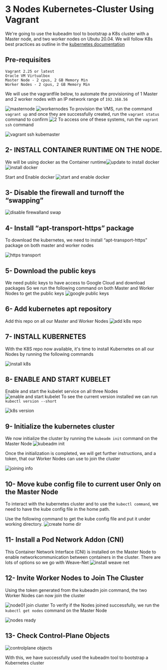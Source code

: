 # 3 Nodes Kubernetes-Cluster Using Vagrant 
We're going to use the kubeadm tool to bootstrap a K8s cluster with a Master node, and two worker nodes on Ubutu 20.04. We will follow K8s best practices as outline in the [kubernetes documentation](https://kubernetes.io)

## Pre-requisites
```
Vagrant 2.25 or latest
Oracle VM Virtualbox
Master Node - 2 cpus, 2 GB Memory Min
Worker Nodes - 2 cpus, 2 GB Memory Min
```
We will use the vagrantfile below, to automate the provisioning of 1 Master and 2 worker nodes with an IP network range of `192.168.56`

![masternode](https://user-images.githubusercontent.com/100249382/168925941-8e08f8e8-46b8-4f24-b5ca-2d6d74599c2a.JPG)
![workernodes](https://user-images.githubusercontent.com/100249382/168926051-d83880eb-1a60-4bad-b21a-3f3b16a2dbd9.JPG)
To provision the VMS, run the command `vagrant up` and once they are successfully created, run the `vagrant status` command to confirm
![2](https://user-images.githubusercontent.com/100249382/168926839-dd3a3e3e-997a-4e87-9297-1c58ba5a9c15.JPG)
To access one of these systems, run the `vagrant ssh` command

![vagrant ssh kubemaster](https://user-images.githubusercontent.com/100249382/168928057-735c4004-daf2-4217-8784-8bebc2a7aeb7.JPG)


## 2- INSTALL CONTAINER RUNTIME ON THE NODE.
We will be using docker as the Container runtime![update to install docker](https://user-images.githubusercontent.com/100249382/168928542-35f29809-d04a-4a08-8240-ee02ca8e9f05.JPG)
![install docker](https://user-images.githubusercontent.com/100249382/168928567-c0e522b4-b8f3-41a4-9e6b-4253ac53a9fb.JPG)

Start and Enable docker ![start and enable docker](https://user-images.githubusercontent.com/100249382/168928652-1a93ae03-ede2-4d32-afe4-30b962ce950b.JPG)

## 3- Disable the firewall and turnoff the “swapping”

![disable firewalland swap](https://user-images.githubusercontent.com/100249382/168928798-b5f1e1c9-ade0-4d27-94fa-4c6ed0715903.JPG)



## 4- Install “apt-transport-https” package
To download the kubernetes, we need to install “apt-transport-https” package on both master and worker nodes

![https transport](https://user-images.githubusercontent.com/100249382/168929040-bcecb473-ec43-489c-8dbe-5a7ca11acf37.JPG)


## 5- Download the public keys

We need public keys to have access to Google Cloud and download packages
So we run the following command on both Master and Worker Nodes to get the public keys ![google public keys](https://user-images.githubusercontent.com/100249382/168929322-7a740374-0df8-4125-8f4e-d7c669e79d4d.JPG)

## 6- Add kubernetes apt repository
Add this repo on all our Master and Worker Nodes
![add k8s repo](https://user-images.githubusercontent.com/100249382/168929649-1b632561-3d27-4964-ab55-c335c601696e.JPG)


## 7- INSTALL KUBERNETES
With the K8S repo now available, it's time to install Kubernetes on all our Nodes by running the following commands

![install k8s](https://user-images.githubusercontent.com/100249382/168929776-5228d4dd-5a99-46b7-9c80-466b9b755358.JPG)


## 8- ENABLE AND START KUBELET
Enable and start the kubelet service on all three Nodes
![enable and start kubelet](https://user-images.githubusercontent.com/100249382/168930021-cfdc91a9-02f6-4de8-9b43-cf2dedb2fd26.JPG)
To see the current version installed we can run `kubectl version --short`


![k8s version](https://user-images.githubusercontent.com/100249382/168930203-8fd54f68-0a22-4988-9d99-d89b8f9b1aaa.JPG)



## 9- Initialize the kubernetes cluster
We now initialize the cluster by running the `kubeadm init` command on the Master Node
![kubeadm init](https://user-images.githubusercontent.com/100249382/168930346-ee044838-7221-4883-9207-325b24ce7218.JPG)

Once the initialization is completed, we will get further instructions, and a token, that our Worker Nodes can use to join the cluster


![joining info](https://user-images.githubusercontent.com/100249382/168931097-f36c1cb4-6d86-4481-9f47-1e2b800de779.JPG)


## 10- Move kube config file to current user Only on the Master Node
To interact with the kubernetes cluster and to use the `kubectl command`, we need to have the kube config file in the home path.

Use the following command to get the kube config file and put it under working directory.
![create home dir](https://user-images.githubusercontent.com/100249382/168931416-95becf2b-c545-4779-b98f-41561c3ff4d2.JPG)


## 11- Install a Pod Network Addon (CNI)
This Container Network Interface (CNI) is installed on the Master Node to enable networkcommunication between containers in the cluster. There are lots of options so we go with Weave-Net
![install weave net](https://user-images.githubusercontent.com/100249382/168931711-5dc54d4f-0590-47d4-92ba-e3c83931f39b.JPG)

## 12- Invite Worker Nodes to Join The Cluster
Using the token generated from the kubeadm join command, the two Worker Nodes can now join the cluster

![node01 join cluster](https://user-images.githubusercontent.com/100249382/168932069-3841e19c-72fc-4e33-b180-1e661ad2e3db.JPG)
To verify if the Nodes joined successfully, we run the `kubectl get nodes` command on the Master Node

![nodes ready](https://user-images.githubusercontent.com/100249382/168932229-ca1851ca-6281-44ac-9df9-b6ad29a0fddd.JPG)

## 13- Check Control-Plane Objects
![controlplane objects](https://user-images.githubusercontent.com/100249382/168932407-4af1d39b-5d6f-47a0-a563-a0c8bb97e2e2.JPG)


With this, we have successfully used the kubeadm tool to bootstrap a Kubernetes cluster

